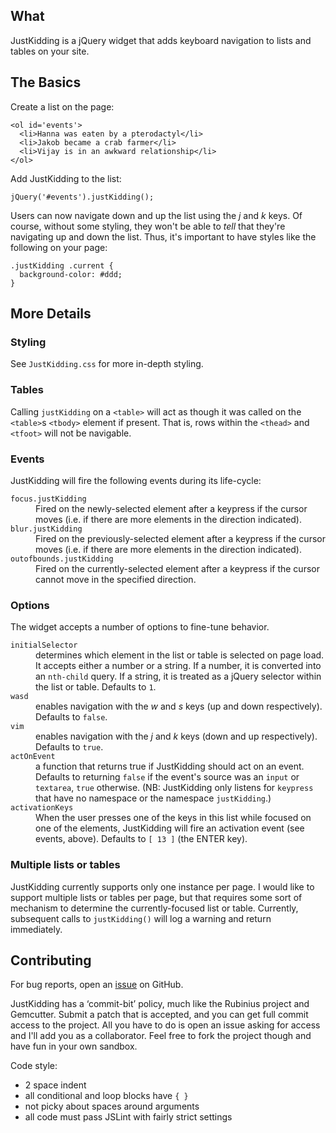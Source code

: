 ## What ##

JustKidding is a jQuery widget that adds keyboard navigation to lists
and tables on your site.

## The Basics ##

Create a list on the page:

    <ol id='events'>
      <li>Hanna was eaten by a pterodactyl</li>
      <li>Jakob became a crab farmer</li>
      <li>Vijay is in an awkward relationship</li>
    </ol>

Add JustKidding to the list:

    jQuery('#events').justKidding();

Users can now navigate down and up the list using the *j* and *k* keys. Of
course, without some styling, they won't be able to *tell* that they're
navigating up and down the list. Thus, it's important to have styles like
the following on your page:

    .justKidding .current {
      background-color: #ddd;
    }

## More Details ##

### Styling

See `JustKidding.css` for more in-depth styling.

### Tables

Calling `justKidding` on a `<table>` will act as though it was called on
the `<table>`s `<tbody>` element if present. That is, rows within the
`<thead>` and `<tfoot>` will not be navigable.

### Events

JustKidding will fire the following events during its life-cycle:

<dl>
  <dt><code>focus.justKidding</code></dt>
  <dd>
    Fired on the newly-selected element after a keypress if the cursor
    moves (i.e. if there are more elements in the direction indicated).
  </dd>

  <dt><code>blur.justKidding</code></dt>
  <dd>
    Fired on the previously-selected element after a keypress if the cursor
    moves (i.e. if there are more elements in the direction indicated).
  </dd>

  <dt><code>outofbounds.justKidding</code></dt>
  <dd>
    Fired on the currently-selected element after a keypress if the cursor
    cannot move in the specified direction.
  </dd>
</dl>

### Options

The widget accepts a number of options to fine-tune behavior.

<dl>
  <dt><code>initialSelector</code></dt>
  <dd>
    determines which element in the list or table is selected on page load. It
    accepts either a number or a string. If a number, it is converted into an
    <code>nth-child</code> query. If a string, it is treated as a jQuery
    selector within the list or table. Defaults to <code>1</code>.
  </dd>

  <dt><code>wasd</code></dt>
  <dd>
    enables navigation with the <i>w</i> and <i>s</i> keys (up
    and down respectively). Defaults to <code>false</code>.
  </dd>

  <dt><code>vim</code></dt>
  <dd>
    enables navigation with the <i>j</i> and <i>k</i> keys
    (down and up respectively). Defaults to <code>true</code>.
  </dd>

  <dt><code>actOnEvent</code></dt>
  <dd>
    a function that returns true if JustKidding should act on an event.
    Defaults to returning <code>false</code> if the event's source was an
    <code>input</code> or <code>textarea</code>, <code>true</code> otherwise.
    (NB: JustKidding only listens for <code>keypress</code> that have no
    namespace or the namespace <code>justKidding</code>.)
  </dd>

  <dt><code>activationKeys</code></dt>
  <dd>
    When the user presses one of the keys in this list while focused on one of
    the elements, JustKidding will fire an activation event (see events,
    above). Defaults to <code>[ 13 ]</code> (the ENTER key).
  </dd>
</dl>

### Multiple lists or tables

JustKidding currently supports only one instance per page. I would like to
support multiple lists or tables per page, but that requires some sort of
mechanism to determine the currently-focused list or table. Currently,
subsequent calls to `justKidding()` will log a warning and return immediately.

## Contributing ##

For bug reports, open an
[issue](https://github.com/jamesarosen/JustKidding/issues) on GitHub.

JustKidding has a ‘commit-bit’ policy, much like the Rubinius project
and Gemcutter. Submit a patch that is accepted, and you can get full
commit access to the project. All you have to do is open an issue
asking for access and I'll add you as a collaborator.
Feel free to fork the project though and have fun in your own sandbox.

Code style:

 * 2 space indent
 * all conditional and loop blocks have `{ }`
 * not picky about spaces around arguments
 * all code must pass JSLint with fairly strict settings

